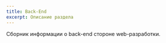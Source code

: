 ```yaml
---
title: Back-End
excerpt: Описание раздела
---
```

Сборник информации о back-end стороне web-разработки.
